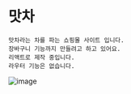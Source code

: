 # 맛차
```
맛차라는 차를 파는 쇼핑몰 사이트 입니다.
장바구니 기능까지 만들려고 하고 있어요.
리액트로 제작 중입니다.
라우터 기능은 없습니다.
```
![image](https://github.com/Hanalin0422/Delicious-Tea-Shop/assets/78638427/eab39f14-f453-4411-80f1-18036fcbc236)